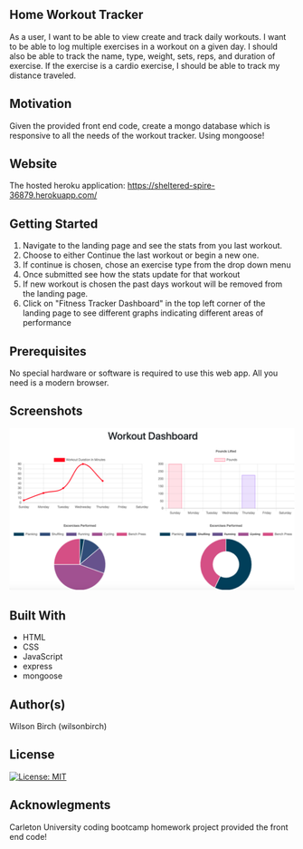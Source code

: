 ## Home Workout Tracker

As a user, I want to be able to view create and track daily workouts. I want to be able to log multiple exercises in a workout on a given day. I should also be able to track the name, type, weight, sets, reps, and duration of exercise. If the exercise is a cardio exercise, I should be able to track my distance traveled.

## Motivation

Given the provided front end code, create a mongo database which is responsive to all the needs of the workout tracker. Using mongoose!

## Website

The hosted heroku application: https://sheltered-spire-36879.herokuapp.com/

## Getting Started

1. Navigate to the landing page and see the stats from you last workout.
2. Choose to either Continue the last workout or begin a new one.
3. If continue is chosen, chose an exercise type from the drop down menu
4. Once submitted see how the stats update for that workout
5. If new workout is chosen the past days workout will be removed from the landing page.
6. Click on "Fitness Tracker Dashboard" in the top left corner of the landing page to see different graphs indicating different areas of performance

## Prerequisites

No special hardware or software is required to use this web app. All you need is a modern browser.

## Screenshots

![Screenshot of Deployed Application](assets/workout.png)

## Built With

- HTML
- CSS
- JavaScript
- express
- mongoose

## Author(s)

Wilson Birch (wilsonbirch)

## License

[![License: MIT](https://img.shields.io/badge/License-MIT-yellow.svg)](https://opensource.org/licenses/MIT)

## Acknowlegments

Carleton University coding bootcamp homework project provided the front end code!
